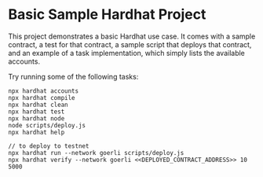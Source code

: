 # Basic Sample Hardhat Project

This project demonstrates a basic Hardhat use case. It comes with a sample contract, a test for that contract, a sample script that deploys that contract, and an example of a task implementation, which simply lists the available accounts.

Try running some of the following tasks:

```shell
npx hardhat accounts
npx hardhat compile
npx hardhat clean
npx hardhat test
npx hardhat node
node scripts/deploy.js
npx hardhat help
```

```
// to deploy to testnet
npx hardhat run --network goerli scripts/deploy.js
npx hardhat verify --network goerli <<DEPLOYED_CONTRACT_ADDRESS>> 10 5000
```
